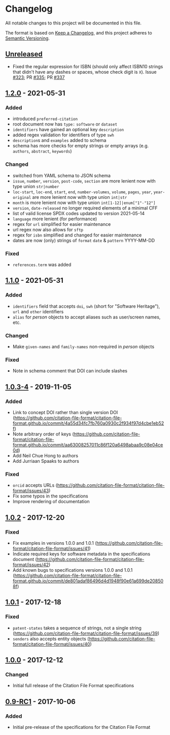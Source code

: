 # Changelog

All notable changes to this project will be documented in this file.

The format is based on [Keep a Changelog](https://keepachangelog.com/en/1.0.0/),
and this project adheres to [Semantic Versioning](https://semver.org/spec/v2.0.0.html).

## [Unreleased]

- Fixed the regular expression for ISBN (should only affect ISBN10 strings that didn't have any dashes or spaces, whose check digit is `X`). Issue [#323](https://github.com/citation-file-format/citation-file-format/issues/323); PR [#335](https://github.com/citation-file-format/citation-file-format/pull/335); PR [#337](https://github.com/citation-file-format/citation-file-format/pull/337)

## [1.2.0] - 2021-05-31

### Added

- introduced `preferred-citation`
- root document now has `type:` `software` or `dataset`
- `identifiers` have gained an optional key `description`
- added regex validation for identifiers of type `swh`
- `description`s and `examples` added to schema
- schema has more checks for empty strings or empty arrays (e.g. `authors`, `abstract`, `keywords`)

### Changed

- switched from YAML schema to JSON schema
- `issue`, `number`, `version`, `post-code`, `section` are more lenient now with type union `str|number`
- `loc-start`, `loc-end`, `start`, `end`, `number-volumes`, `volume`, `pages`, `year`, `year-original` are more lenient now with type union `int|str`
- `month` is more lenient now with type union `int[1-12]|enum["1"-"12"]`
- `version`, `date-released` no longer required elements of a minimal CFF
- list of valid license SPDX codes updated to version 2021-05-14
- `language` more lenient (for performance)
- regex for `url` simplified for easier maintenance
- url regex now also allows for `sftp`
- regex for `isbn` simplified and changed for easier maintenance
- dates are now (only) strings of `format` `date` & `pattern` YYYY-MM-DD

### Fixed

- `references.term` was added

## [1.1.0] - 2021-05-31

### Added

- `identifiers` field that accepts `doi`, `swh` (short for "Software Heritage"), `url` and `other` identifiers
- `alias` for *person* objects to accept aliases such as user/screen names, etc.

### Changed

- Make `given-names` and `family-names` non-required in *person* objects

### Fixed

- Note in schema comment that DOI can include slashes

## [1.0.3-4] - 2019-11-05

### Added

- Link to concept DOI rather than single version DOI (https://github.com/citation-file-format/citation-file-format.github.io/commit/4a55d34fc7fb760a0930c2f934f97d4cbe1eb52f)
- Note arbitrary order of keys (https://github.com/citation-file-format/citation-file-format.github.io/commit/aa63008257011c86f120a6498abaa9c08e04ce0d)
- Add Neil Chue Hong to authors
- Add Jurriaan Spaaks to authors

### Fixed

- `orcid` accepts URLs (https://github.com/citation-file-format/citation-file-format/issues/43)
- Fix some typos in the specifications
- Improve rendering of documentation

## [1.0.2] - 2017-12-20

### Fixed

- Fix examples in versions 1.0.0 and 1.0.1 (https://github.com/citation-file-format/citation-file-format/issues/41)
- Indicate required keys for software metadata in the specifications document (https://github.com/citation-file-format/citation-file-format/issues/42)
- Add known bugs to specifications versions 1.0.0 and 1.0.1 (https://github.com/citation-file-format/citation-file-format.github.io/commit/de801adaf86496d4d1948f90e61a699de208508f)

## [1.0.1] - 2017-12-18

### Fixed

- `patent-states` takes a sequence of strings, not a single string (https://github.com/citation-file-format/citation-file-format/issues/39)
- `senders` also accepts entity objects (https://github.com/citation-file-format/citation-file-format/issues/40)

## [1.0.0] - 2017-12-12

### Changed

- Initial full release of the Citation File Format specifications

## [0.9-RC1] - 2017-10-06

### Added

- Initial pre-release of the specifications for the Citation File Format

[unreleased]: https://github.com/citation-file-format/citation-file-format/compare/1.2.0...HEAD
[1.2.0]: https://doi.org/10.5281/zenodo.5171937
[1.1.0]: https://doi.org/10.5281/zenodo.4813122
[1.0.3-4]: https://doi.org/10.5281/zenodo.3515946
[1.0.2]: https://doi.org/10.5281/zenodo.1120256
[1.0.1]: https://doi.org/10.5281/zenodo.1117789
[1.0.0]: https://doi.org/10.5281/zenodo.1108269
[0.9-RC1]: https://doi.org/10.5281/zenodo.1003150
